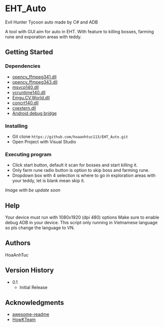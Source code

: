 # EHT_Auto
Evil Hunter Tycoon auto made by C# and ADB

A tool with GUI aim for auto in EHT. With feature to killing bosses, farming rune and exporation areas with teddy.

## Getting Started

### Dependencies

* [opencv_ffmpeg341.dll](WpfApp1/bin/Debug/opencv_ffmpeg341.dll)
* [opencv_ffmpeg343.dll](WpfApp1/bin/Debug/opencv_ffmpeg343.dll)
* [msvcp140.dll](WpfApp1/bin/Debug/msvcp140.dll)
* [vcruntime140.dll](WpfApp1/bin/Debug/vcruntime140.dll)
* [Emgu.CV.World.dll](WpfApp1/bin/Debug/Emgu.CV.World.dll)
* [concrt140.dll](WpfApp1/bin/Debug/concrt140.dll)
* [cvextern.dll](WpfApp1/bin/Debug/cvextern.dll)
* [Android debug bridge](WpfApp1/bin/Debug/adb.exe)



### Installing

* Git clone `https://github.com/hoaanhtuc113/EHT_Auto.git`
* Open Project with Visual Studio

### Executing program

* Click start button, default it scan for bosses and start killing it.
* Only farm rune radio button is option to skip boss and farming rune.
* Dropdown box with 4 selection is where to go in exploration areas with your teddy, let is blank mean skip it.

*Image with be update soon*

## Help

Your device must run with 1080x1920 (dpi 480) options
Make sure to enable debug ADB in your device.
This script only running in Vietnamese language so pls change the language to VN.


## Authors

HoaAnhTuc

## Version History

* 0.1
    * Initial Release

## Acknowledgments

* [awesome-readme](https://github.com/matiassingers/awesome-readme)
* [HowKTeam](https://www.howkteam.vn/course/lap-trinh-tool-auto-android-voi-adb/lap-trinh-tool-auto-android-voi-adb-su-dung-kautohelper-ver2-3890)
